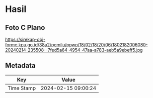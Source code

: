 # Hasil

## Foto C Plano

https://sirekap-obj-formc.kpu.go.id/38a2/pemilu/ppwp/18/02/18/20/06/1802182006080-20240214-235508--7fed5a64-4954-47aa-a783-aeb5a9ebeff5.jpg


## Metadata

| Key        | Value               |
| ---------- | ------------------- |
| Time Stamp | 2024-02-15 09:00:24 |



